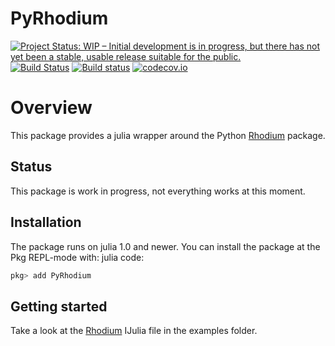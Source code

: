 # PyRhodium

[![Project Status: WIP – Initial development is in progress, but there has not yet been a stable, usable release suitable for the public.](http://www.repostatus.org/badges/latest/wip.svg)](http://www.repostatus.org/#wip)
[![Build Status](https://travis-ci.org/davidanthoff/PyRhodium.jl.svg?branch=master)](https://travis-ci.org/davidanthoff/PyRhodium.jl)
[![Build status](https://ci.appveyor.com/api/projects/status/66p3j6jaxaft2vg3/branch/master?svg=true)](https://ci.appveyor.com/project/davidanthoff/pyrhodium-jl/branch/master)
[![codecov.io](http://codecov.io/github/davidanthoff/PyRhodium.jl/coverage.svg?branch=master)](http://codecov.io/github/davidanthoff/PyRhodium.jl?branch=master)

# Overview

This package provides a julia wrapper around the Python
[Rhodium](https://github.com/Project-Platypus/Rhodium) package.

## Status

This package is work in progress, not everything works at this moment.

## Installation

The package runs on julia 1.0 and newer. You can install the package at the Pkg REPL-mode with:
julia code:
````julia
pkg> add PyRhodium
````

## Getting started

Take a look at the [Rhodium](https://github.com/davidanthoff/PyRhodium.jl/blob/master/examples/Rhodium.ipynb)
IJulia file in the examples folder.
